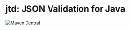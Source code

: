 # jtd: JSON Validation for Java

[![Maven Central](https://img.shields.io/maven-central/v/com.jsontypedef.jtd/jtd)](https://javadoc.io/doc/com.jsontypedef.jtd/jtd)
